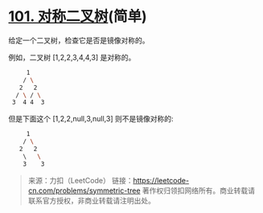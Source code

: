 # [101. 对称二叉树](https://leetcode-cn.com/problems/symmetric-tree/)(简单)

给定一个二叉树，检查它是否是镜像对称的。

 

例如，二叉树 [1,2,2,3,4,4,3] 是对称的。

```sh
	 1
	/ \
   2   2
  / \ / \
 3  4 4  3
```
   


但是下面这个 [1,2,2,null,3,null,3] 则不是镜像对称的:

```sh
	 1
	/ \
   2   2
    \   \
    3    3
```
   

> 来源：力扣（LeetCode）
> 链接：https://leetcode-cn.com/problems/symmetric-tree
> 著作权归领扣网络所有。商业转载请联系官方授权，非商业转载请注明出处。